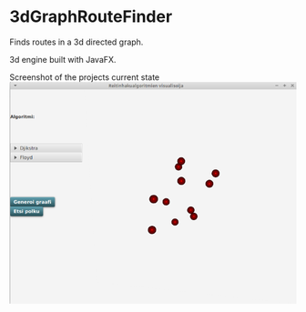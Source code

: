 # 3dGraphRouteFinder
Finds routes in a 3d directed graph.

3d engine built with JavaFX.

Screenshot of the projects current state
![alt text](https://github.com/AkiValiaho/3dGraphRouteFinder/blob/master/screenshot.png?raw=true)

